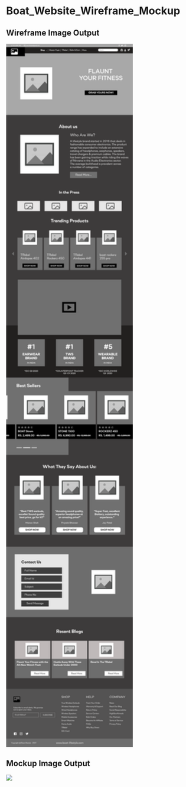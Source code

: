 # Boat_Website_Wireframe_Mockup

## Wireframe Image Output

<img src="https://github.com/manavshah123/Boat_Website_Mockup/blob/main/output/wireframe.png" height=1900>

## Mockup Image Output

<img src="https://github.com/manavshah123/Boat_Website_Mockup/blob/main/output/mockup.png">
